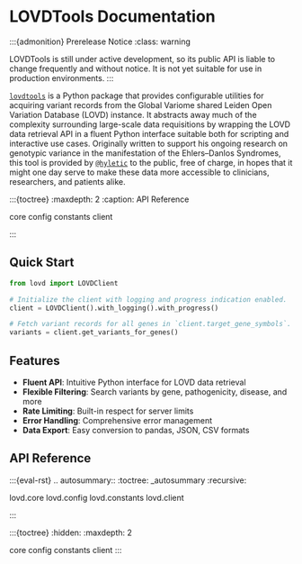 # LOVDTools Documentation

:::{admonition} Prerelease Notice
:class: warning

LOVDTools is still under active development, so its public API is liable to change
frequently and without notice. It is not yet suitable for use in production environments.
:::

[``lovdtools``](https://github.com/hyletic/lovdtools.git) is a Python package
that provides configurable utilities for acquiring variant records from the
Global Variome shared Leiden Open Variation Database (LOVD) instance. It abstracts
away much of the complexity surrounding large-scale data requisitions by wrapping
the LOVD data retrieval API in a fluent Python interface suitable both for scripting
and interactive use cases. Originally written to support his ongoing research on
genotypic variance in the manifestation of the Ehlers–Danlos Syndromes, this tool
is provided by [``@hyletic``](https://github.com/hyletic) to the public, free of
charge, in hopes that it might one day serve to make these data more accessible
to clinicians, researchers, and patients alike.

:::{toctree}
:maxdepth: 2
:caption: API Reference

core
config
constants
client

:::

## Quick Start

```python
from lovd import LOVDClient

# Initialize the client with logging and progress indication enabled.
client = LOVDClient().with_logging().with_progress()

# Fetch variant records for all genes in `client.target_gene_symbols`.
variants = client.get_variants_for_genes()
```

## Features

- **Fluent API**: Intuitive Python interface for LOVD data retrieval
- **Flexible Filtering**: Search variants by gene, pathogenicity, disease, and more
- **Rate Limiting**: Built-in respect for server limits
- **Error Handling**: Comprehensive error management
- **Data Export**: Easy conversion to pandas, JSON, CSV formats

## API Reference

:::{eval-rst}
.. autosummary::
   :toctree: _autosummary
   :recursive:

   lovd.core
   lovd.config
   lovd.constants
   lovd.client

::: <!-- eval-rst -->

:::{toctree}
:hidden:
:maxdepth: 2

core
config
constants
client
::: <!-- toctree -->
